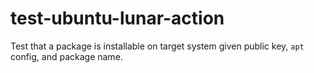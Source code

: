 # test-ubuntu-lunar-action

Test that a package is installable on target system given public key, `apt` config, and package name.
